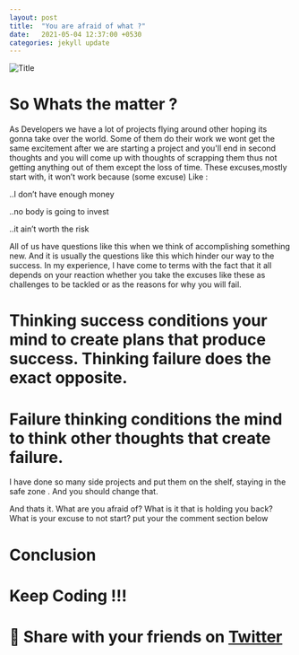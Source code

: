 ```yaml
---
layout: post
title:  "You are afraid of what ?"
date:   2021-05-04 12:37:00 +0530
categories: jekyll update
---
```


![Title](https://dev-to-uploads.s3.amazonaws.com/uploads/articles/b1fhnmyrmaprx1eu1sdp.jpg)
# So Whats the matter ? 

As Developers we have a lot of projects flying around other hoping its gonna take over the world. Some of them do their work we wont get the same  excitement after we are starting a project and you'll end in second thoughts and you will come up with thoughts of scrapping them thus not getting anything out of them except the loss of time. These excuses,mostly start with, it won’t work because (some excuse) Like : 

..I don’t have enough money


..no body is going to invest


..it ain’t worth the risk


All of us have questions like this when we think of accomplishing something new. And it is usually the questions like this which hinder our way to the success.  In my experience, I have come to terms with the fact that it all depends on your reaction whether you take the excuses like these as challenges to be tackled or as the reasons for why you will fail.

# Thinking success conditions your mind to create plans that produce success. Thinking failure does the exact opposite.

# Failure thinking conditions the mind to think other thoughts that create failure.

 
I have done so many side projects and put them on the shelf, staying in the safe zone . And you should change that.

And thats it. What are you afraid of? What is it that is holding you back? What is your excuse to not start? put your the comment section below

# Conclusion

# Keep Coding !!!

# 🙏 Share with your friends on [Twitter](https://twitter.com/intent/tweet?text=%20Your%20Afraid%20Of%20What%20?%20https://dev.to/alestor_123/you-are-afraid-of-what-5b44)
